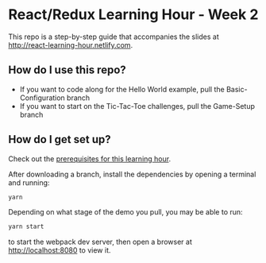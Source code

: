 # React/Redux Learning Hour - Week 2 #

This repo is a step-by-step guide that accompanies the slides at http://react-learning-hour.netlify.com. 

## How do I use this repo? ##

* If you want to code along for the Hello World example, pull the Basic-Configuration branch
* If you want to start on the Tic-Tac-Toe challenges, pull the Game-Setup branch


## How do I get set up? ##

Check out the [prerequisites for this learning hour](https://headspring.atlassian.net/wiki/spaces/FED/pages/181702233/React+Training+Course).

After downloading a branch, install the dependencies by opening a terminal and running:
```bash
yarn
```

Depending on what stage of the demo you pull, you may be able to run:
```bash
yarn start
```
to start the webpack dev server, then open a browser at [http://localhost:8080](http://localhost:8080) to view it.
